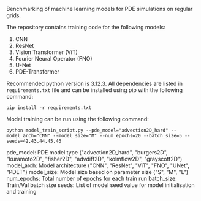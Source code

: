 Benchmarking of machine learning models for PDE simulations on regular grids. 

The repository contains training code for the following models:

1. CNN
2. ResNet
3. Vision Transformer (ViT)
4. Fourier Neural Operator (FNO)
5. U-Net
6. PDE-Transformer

Recommended python version is 3.12.3. All dependencies are listed in `requirements.txt` file and can be installed using pip with the following command: 

```
pip install -r requirements.txt
```

Model training can be run using the following command:
```
python model_train_script.py --pde_model="advection2D_hard" --model_arch="CNN" --model_size="M" --num_epochs=20 --batch_size=5 --seeds=42,43,44,45,46
```
pde_model: PDE model type ("advection2D_hard", "burgers2D", "kuramoto2D", "fisher2D", "advdiff2D", "kolmflow2D", "grayscott2D")
model_arch: Model architecture ("CNN", "ResNet", "ViT", "FNO", "UNet", "PDET")
model_size: Model size based on parameter size ("S", "M", "L")
num_epochs: Total number of epochs for each train run
batch_size: Train/Val batch size
seeds: List of model seed value for model initialisation and training
